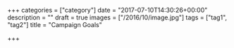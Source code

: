 +++
categories = ["category"]
date = "2017-07-10T14:30:26+00:00"
description = ""
draft = true
images = ["/2016/10/image.jpg"]
tags = ["tag1", "tag2"]
title = "Campaign Goals"

+++


